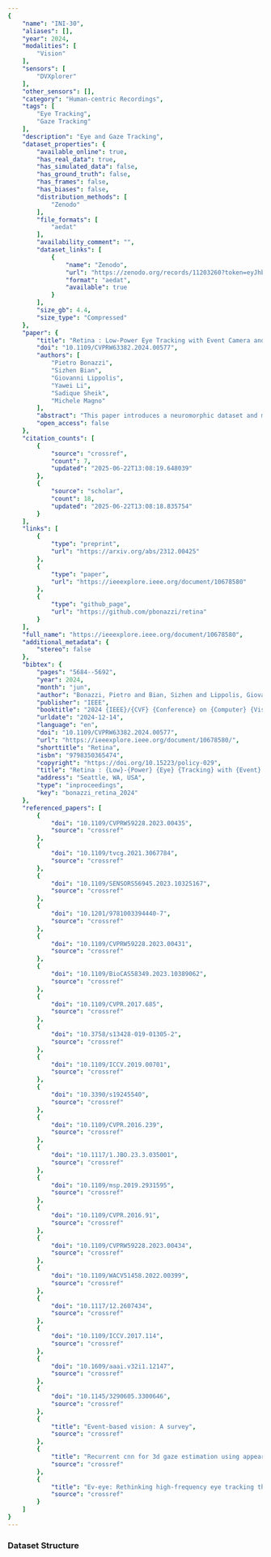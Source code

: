 ```yaml
---
{
    "name": "INI-30",
    "aliases": [],
    "year": 2024,
    "modalities": [
        "Vision"
    ],
    "sensors": [
        "DVXplorer"
    ],
    "other_sensors": [],
    "category": "Human-centric Recordings",
    "tags": [
        "Eye Tracking",
        "Gaze Tracking"
    ],
    "description": "Eye and Gaze Tracking",
    "dataset_properties": {
        "available_online": true,
        "has_real_data": true,
        "has_simulated_data": false,
        "has_ground_truth": false,
        "has_frames": false,
        "has_biases": false,
        "distribution_methods": [
            "Zenodo"
        ],
        "file_formats": [
            "aedat"
        ],
        "availability_comment": "",
        "dataset_links": [
            {
                "name": "Zenodo",
                "url": "https://zenodo.org/records/11203260?token=eyJhbGciOiJIUzUxMiJ9.eyJpZCI6ImEzYmE4ZTI4LTU2NDQtNDhiNC05YjcxLTYyZjRiNzNhYzU2MCIsImRhdGEiOnt9LCJyYW5kb20iOiI0MmY3NDgwOTZiZDM4YWM2NDhmNTk4ZTc5MDMxYTg2NiJ9.oyQ8cMq0xVIoCC0JLpnLIUWnsSVVJS91dzZJkwqTmTgaETtkTJqL7qBCu6Nz9bBdR1IhUGViAOSpTc6Z02ja5Q",
                "format": "aedat",
                "available": true
            }
        ],
        "size_gb": 4.4,
        "size_type": "Compressed"
    },
    "paper": {
        "title": "Retina : Low-Power Eye Tracking with Event Camera and Spiking Hardware",
        "doi": "10.1109/CVPRW63382.2024.00577",
        "authors": [
            "Pietro Bonazzi",
            "Sizhen Bian",
            "Giovanni Lippolis",
            "Yawei Li",
            "Sadique Sheik",
            "Michele Magno"
        ],
        "abstract": "This paper introduces a neuromorphic dataset and methodology for eye tracking, harnessing event data captured streamed continuously by a Dynamic Vision Sensor (DVS). The framework integrates a directly trained Spiking Neuron Network (SNN) regression model and leverages a state-of-the-art low power edge neuromorphic processor - Speck. First, it introduces a representative event-based eye-tracking dataset, \"Ini-30,\" which was collected with two glass-mounted DVS cameras from thirty volunteers. Then, a SNN model, based on Integrate And Fire (IAF) neurons, named \"Retina\", is described , featuring only 64k parameters (6.63x fewer than 3ET) and achieving pupil tracking error of only 3.24 pixels in a 64x64 DVS input. The continuous regression output is obtained by means of temporal convolution using a non-spiking 1D filter slided across the output spiking layer over time. Retina is evaluated on the neuromorphic processor, showing an end-to-end power between 2.89-4.8 mW and a latency of 5.57-8.01 ms dependent on the time to slice the event-based video recording. The model is more precise than the latest event-based eye-tracking method, \"3ET\", on Ini-30, and shows comparable performance with significant model compression (35 times fewer MAC operations) in the synthetic dataset used in \"3ET\". We hope this work will open avenues for further investigation of close-loop neuromorphic solutions and true event-based training pursuing edge performance.",
        "open_access": false
    },
    "citation_counts": [
        {
            "source": "crossref",
            "count": 7,
            "updated": "2025-06-22T13:08:19.648039"
        },
        {
            "source": "scholar",
            "count": 18,
            "updated": "2025-06-22T13:08:18.835754"
        }
    ],
    "links": [
        {
            "type": "preprint",
            "url": "https://arxiv.org/abs/2312.00425"
        },
        {
            "type": "paper",
            "url": "https://ieeexplore.ieee.org/document/10678580"
        },
        {
            "type": "github_page",
            "url": "https://github.com/pbonazzi/retina"
        }
    ],
    "full_name": "https://ieeexplore.ieee.org/document/10678580",
    "additional_metadata": {
        "stereo": false
    },
    "bibtex": {
        "pages": "5684--5692",
        "year": 2024,
        "month": "jun",
        "author": "Bonazzi, Pietro and Bian, Sizhen and Lippolis, Giovanni and Li, Yawei and Sheik, Sadique and Magno, Michele",
        "publisher": "IEEE",
        "booktitle": "2024 {IEEE}/{CVF} {Conference} on {Computer} {Vision} and {Pattern} {Recognition} {Workshops} ({CVPRW})",
        "urldate": "2024-12-14",
        "language": "en",
        "doi": "10.1109/CVPRW63382.2024.00577",
        "url": "https://ieeexplore.ieee.org/document/10678580/",
        "shorttitle": "Retina",
        "isbn": "9798350365474",
        "copyright": "https://doi.org/10.15223/policy-029",
        "title": "Retina : {Low}-{Power} {Eye} {Tracking} with {Event} {Camera} and {Spiking} {Hardware}",
        "address": "Seattle, WA, USA",
        "type": "inproceedings",
        "key": "bonazzi_retina_2024"
    },
    "referenced_papers": [
        {
            "doi": "10.1109/CVPRW59228.2023.00435",
            "source": "crossref"
        },
        {
            "doi": "10.1109/tvcg.2021.3067784",
            "source": "crossref"
        },
        {
            "doi": "10.1109/SENSORS56945.2023.10325167",
            "source": "crossref"
        },
        {
            "doi": "10.1201/9781003394440-7",
            "source": "crossref"
        },
        {
            "doi": "10.1109/CVPRW59228.2023.00431",
            "source": "crossref"
        },
        {
            "doi": "10.1109/BioCAS58349.2023.10389062",
            "source": "crossref"
        },
        {
            "doi": "10.1109/CVPR.2017.685",
            "source": "crossref"
        },
        {
            "doi": "10.3758/s13428-019-01305-2",
            "source": "crossref"
        },
        {
            "doi": "10.1109/ICCV.2019.00701",
            "source": "crossref"
        },
        {
            "doi": "10.3390/s19245540",
            "source": "crossref"
        },
        {
            "doi": "10.1109/CVPR.2016.239",
            "source": "crossref"
        },
        {
            "doi": "10.1117/1.JBO.23.3.035001",
            "source": "crossref"
        },
        {
            "doi": "10.1109/msp.2019.2931595",
            "source": "crossref"
        },
        {
            "doi": "10.1109/CVPR.2016.91",
            "source": "crossref"
        },
        {
            "doi": "10.1109/CVPRW59228.2023.00434",
            "source": "crossref"
        },
        {
            "doi": "10.1109/WACV51458.2022.00399",
            "source": "crossref"
        },
        {
            "doi": "10.1117/12.2607434",
            "source": "crossref"
        },
        {
            "doi": "10.1109/ICCV.2017.114",
            "source": "crossref"
        },
        {
            "doi": "10.1609/aaai.v32i1.12147",
            "source": "crossref"
        },
        {
            "doi": "10.1145/3290605.3300646",
            "source": "crossref"
        },
        {
            "title": "Event-based vision: A survey",
            "source": "crossref"
        },
        {
            "title": "Recurrent cnn for 3d gaze estimation using appearance and shape cues",
            "source": "crossref"
        },
        {
            "title": "Ev-eye: Rethinking high-frequency eye tracking through the lenses of event cameras",
            "source": "crossref"
        }
    ]
}
---
```


### Dataset Structure
